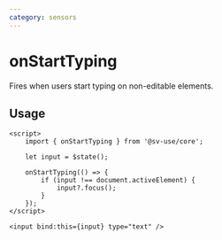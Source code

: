 ```yaml
---
category: sensors
---
```


# onStartTyping

Fires when users start typing on non-editable elements.

## Usage

```svelte
<script>
	import { onStartTyping } from '@sv-use/core';

	let input = $state();

	onStartTyping(() => {
		if (input !== document.activeElement) {
			input?.focus();
		}
	});
</script>

<input bind:this={input} type="text" />
```
